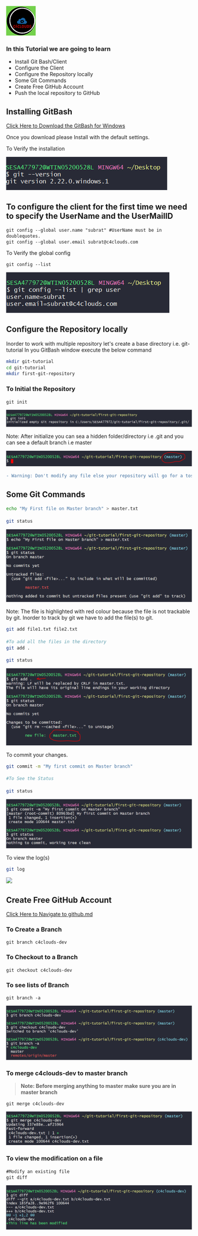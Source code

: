 <img src="images/c4logo.png">

### In this Tutorial we are going to learn
  * Install Git Bash/Client
  * Configure the Client 
  * Configure the Repository locally 
  * Some Git Commands
  * Create Free GitHub Account
  * Push the local repository to GitHub

## Installing GitBash
[Click Here to Download the GitBash for Windows](https://git-scm.com/download/win)

Once you download please Install with the default settings.

To Verify the installation 

<img src="images/git-version.PNG">

## To configure the client for the first time we need to specify the UserName and the UserMailID 
```
git config --global user.name "subrat" #UserName must be in doublequotes. 
git config --global user.email subrat@c4clouds.com
```

To Verify the global config
```
git config --list
```
<img src="images/git-config-list.PNG">

## Configure the Repository locally
Inorder to work with multiple repository let's create a base directory i.e. git-tutorial
In you GitBash window execute the below command

```bash
mkdir git-tutorial
cd git-tutorial
mkdir first-git-repository
```
### To Initial the Repository
```
git init 
```
<img src="images/git-init.PNG">

Note: After initialize you can sea a hidden folder/directory i.e .git and you can see a default branch i.e master

<img src="images/master-branch.PNG">

```diff
- Warning: Don't modify any file else your repository will go for a toss 
```
## Some Git Commands
```bash
echo "My First file on Master branch" > master.txt

git status
```
<img src="images/git-status.PNG">

Note: The file is highlighted with red colour because the file is not trackable by git.
Inorder to track by git we have to add the file(s) to git.

```bash
git add file1.txt file2.txt

#To add all the files in the directory
git add .

git status 
```

<img src="images/git-status-green.PNG">

To commit your changes. 

```bash
git commit -m "My first commit on Master branch"

#To See the Status

git status
```
<img src="images/git-commit.PNG">

To view the log(s)

```bash
git log
```

<image src="images/git-log.PNG">

## Create Free GitHub Account

[Click Here to Navigate to github.md](https://github.com/submah/git-tutorial/blob/master/github.md)

### To Create a Branch 
```code
git branch c4clouds-dev
```

### To Checkout to a Branch
```code
git checkout c4clouds-dev
```

### To see lists of Branch
```code
git branch -a
```

<img src="images/git-branch.PNG">

### To merge c4clouds-dev to master branch
>**Note: Before merging anything to master make sure you are in master branch**

```code
git merge c4clouds-dev
```

<img src="images/git-merge.PNG">

### To view the modification on a file 
```code
#Modify an existing file
git diff
```

<img src="images/git-diff.PNG">
